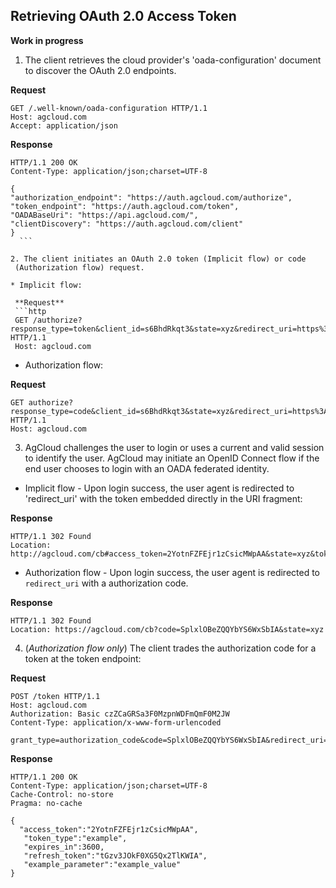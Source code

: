 ## Retrieving OAuth 2.0 Access Token

**Work in progress**

1. The client retrieves the cloud provider's 'oada-configuration' document to
   discover the OAuth 2.0 endpoints.

  **Request**
  ```http
  GET /.well-known/oada-configuration HTTP/1.1
  Host: agcloud.com
  Accept: application/json
  ```

  **Response**
  ```http
  HTTP/1.1 200 OK
  Content-Type: application/json;charset=UTF-8

  {
  "authorization_endpoint": "https://auth.agcloud.com/authorize",
  "token_endpoint": "https://auth.agcloud.com/token",
  "OADABaseUri": "https://api.agcloud.com/",
  "clientDiscovery": "https://auth.agcloud.com/client"
  }
    ```

2. The client initiates an OAuth 2.0 token (Implicit flow) or code
   (Authorization flow) request.

  * Implicit flow:

   **Request**
   ```http
   GET /authorize?response_type=token&client_id=s6BhdRkqt3&state=xyz&redirect_uri=https%3A%2F%2Fclient%2Eexample%2Ecom%2Fcb HTTP/1.1
   Host: agcloud.com
   ```

  * Authorization flow:

   **Request**
   ```http
   GET authorize?response_type=code&client_id=s6BhdRkqt3&state=xyz&redirect_uri=https%3A%2F%2Fagcloud%2Ecom%2Fcb HTTP/1.1
   Host: agcloud.com
   ```

3. AgCloud challenges the user to login or uses a current and valid session to
   identify the user. AgCloud may initiate an OpenID Connect flow if the end
   user chooses to login with an OADA federated identity.

  * Implicit flow - Upon login success, the user agent is redirected to
    'redirect_uri' with the token embedded directly in the URI fragment:

   **Response**
   ```http
   HTTP/1.1 302 Found
   Location: http://agcloud.com/cb#access_token=2YotnFZFEjr1zCsicMWpAA&state=xyz&token_type=example&expires_in=3600
   ```

  * Authorization flow - Upon login success, the user agent is redirected to
    `redirect_uri` with a authorization code.

   **Response**
   ```http
   HTTP/1.1 302 Found
   Location: https://agcloud.com/cb?code=SplxlOBeZQQYbYS6WxSbIA&state=xyz
   ```

4. (*Authorization flow only*) The client trades the authorization code for a
   token at the token endpoint:

  **Request**
  ```http
  POST /token HTTP/1.1
  Host: agcloud.com
  Authorization: Basic czZCaGRSa3F0MzpnWDFmQmF0M2JW
  Content-Type: application/x-www-form-urlencoded

  grant_type=authorization_code&code=SplxlOBeZQQYbYS6WxSbIA&redirect_uri=https%3A%2F%2Fagcloud%2Ecom%2Fcb
  ```
  **Response**
  ```http
  HTTP/1.1 200 OK
  Content-Type: application/json;charset=UTF-8
  Cache-Control: no-store
  Pragma: no-cache

  {
    "access_token":"2YotnFZFEjr1zCsicMWpAA",
     "token_type":"example",
     "expires_in":3600,
     "refresh_token":"tGzv3JOkF0XG5Qx2TlKWIA",
     "example_parameter":"example_value"
  }
  ```
